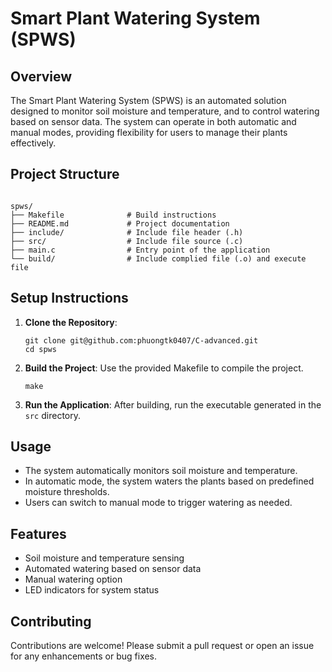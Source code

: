 # Smart Plant Watering System (SPWS)

## Overview
The Smart Plant Watering System (SPWS) is an automated solution designed to monitor soil moisture and temperature, and to control watering based on sensor data. The system can operate in both automatic and manual modes, providing flexibility for users to manage their plants effectively.

## Project Structure
```

spws/
├── Makefile              # Build instructions
├── README.md             # Project documentation
├── include/              # Include file header (.h)
├── src/                  # Include file source (.c)
├── main.c                # Entry point of the application
└── build/                # Include complied file (.o) and execute file

```

## Setup Instructions
1. **Clone the Repository**: 
   ```
   git clone git@github.com:phuongtk0407/C-advanced.git
   cd spws
   ```

2. **Build the Project**: 
   Use the provided Makefile to compile the project.
   ```
   make
   ```

3. **Run the Application**: 
   After building, run the executable generated in the `src` directory.

## Usage
- The system automatically monitors soil moisture and temperature.
- In automatic mode, the system waters the plants based on predefined moisture thresholds.
- Users can switch to manual mode to trigger watering as needed.

## Features
- Soil moisture and temperature sensing
- Automated watering based on sensor data
- Manual watering option
- LED indicators for system status

## Contributing
Contributions are welcome! Please submit a pull request or open an issue for any enhancements or bug fixes.